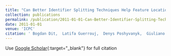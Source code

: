 ```yaml
---
title: "Can Better Identifier Splitting Techniques Help Feature Location?"
collection: publications
permalink: /publication/2011-01-01-Can-Better-Identifier-Splitting-Techniques-Help-Feature-Location
date: 2011-01-01
venue: 'ICPC'
citation: ' Bogdan Dit,  Latifa Guerrouj,  Denys Poshyvanyk,  Giuliano Antoniol, &quot;Can Better Identifier Splitting Techniques Help Feature Location?.&quot; ICPC, 2011.'
---
```

Use [Google Scholar](https://scholar.google.com/scholar?q=Can+Better+Identifier+Splitting+Techniques+Help+Feature+Location?){:target="_blank"} for full citation